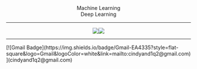 



<div align="center">
Machine Learning<br/>
Deep Learning 

 <hr/>
  <img src="https://img.shields.io/badge/Python-3776AB?style=flat&logo=Python&logoColor=white"/><img src="https://img.shields.io/badge/HTML5-E34F26?style=flat&logo=HTML5&logoColor=white"/>
</div>

<hr/>
  [![Gmail Badge](https://img.shields.io/badge/Gmail-EA4335?style=flat-square&logo=Gmail&logoColor=white&link=mailto:cindyand1q2@gmail.com)](cindyand1q2@gmail.com)



